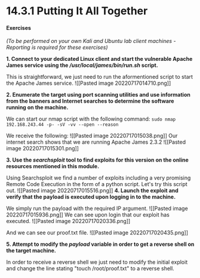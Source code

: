 # 14.3.1 Putting It All Together
#### Exercises

_(To be performed on your own Kali and Ubuntu lab client machines - Reporting is required for these exercises)_

**1.  Connect to your dedicated Linux client and start the vulnerable Apache James service using the _/usr/local/james/bin/run.sh_ script.**

This is straightforward, we just need to run the aformentioned script to start the Apache James service.
![[Pasted image 20220717014710.png]]


**2.  Enumerate the target using port scanning utilities and use information from the banners and Internet searches to determine the software running on the machine.**

We can start our nmap script with the following command:
`sudo nmap 192.168.243.44 -p- -sV -vv --open --reason`

We receive the following:
![[Pasted image 20220717015038.png]]
Our internet search shows that we are running Apache James 2.3.2
![[Pasted image 20220717015301.png]]


**3.  Use the _searchsploit_ tool to find exploits for this version on the online resources mentioned in this module.**

Using Searchsploit we find a number of exploits including a very promising Remote Code Execution in the form of a python script. Let's try this script out.
![[Pasted image 20220717015516.png]]
**4.  Launch the exploit and verify that the payload is executed upon logging in to the machine.**

We simply run the payload with the required IP argument. 
![[Pasted image 20220717015936.png]]
We can see upon login that our exploit has executed.
![[Pasted image 20220717020336.png]]

And we can see our proof.txt file.
![[Pasted image 20220717020435.png]]

**5.  Attempt to modify the _payload_ variable in order to get a reverse shell on the target machine.**

In order to receive a reverse shell we just need to modify the initial exploit and change the line stating "touch /root/proof.txt" to a reverse shell. 